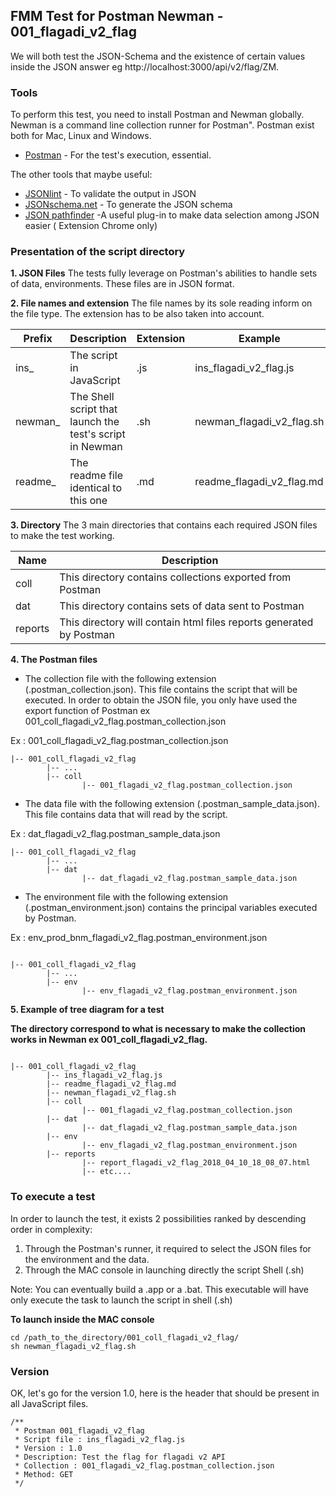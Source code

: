 
## FMM Test for Postman Newman - 001_flagadi_v2_flag


We will both test the JSON-Schema and the existence of certain values inside the JSON answer eg http://localhost:3000/api/v2/flag/ZM. 

### Tools

To perform this test, you need to install Postman and Newman globally. Newman is a command line collection runner for Postman". Postman exist both for Mac, Linux and Windows.

* [Postman](https://www.getpostman.com/apps) - For the test's execution, essential.


The other tools that maybe useful:

* [JSONlint](https://jsonlint.com/) - To validate the output in JSON
* [JSONschema.net](https://jsonschema.net/) - To generate the JSON schema
* [JSON pathfinder](https://chrome.google.com/webstore/detail/json-pathfinder/cgpbbgjlljobcemhhimjknkldpinacpn) -A useful plug-in to make data selection among JSON easier ( Extension Chrome only)


### Presentation of the script directory

**1. JSON Files**
The tests fully leverage on Postman's abilities to handle sets of data, environments. These files are in JSON format.

**2. File names and extension**
The file names by its sole reading inform on the file type.
The extension has to be also taken into account.



Prefix  | Description | Extension | Example
------------- | ------------- | ------------- | -------------
ins_ | The script in JavaScript | .js | ins_flagadi_v2_flag.js
newman_  | The Shell script that launch the test's script in Newman | .sh | newman_flagadi_v2_flag.sh
readme_  | The readme file identical to this one | .md | readme_flagadi_v2_flag.md


**3. Directory**
The 3 main directories that contains each required JSON files to make the test working.

Name | Description
------------- | -------------
coll  | This directory contains collections exported from Postman
dat  | This directory contains sets of data sent to Postman
reports  | This directory will contain html files reports generated by Postman



**4. The Postman files**

* The collection file with the following extension (.postman_collection.json). This file contains the script that will be executed. In order to obtain the JSON file, you only have used the export function of Postman ex 001_coll_flagadi_v2_flag.postman_collection.json


Ex : 001_coll_flagadi_v2_flag.postman_collection.json

```
|-- 001_coll_flagadi_v2_flag
        |-- ...
        |-- coll
                |-- 001_flagadi_v2_flag.postman_collection.json
```

* The data file with the following extension (.postman_sample_data.json). This file contains data that will read by the script.


Ex : dat_flagadi_v2_flag.postman_sample_data.json

```
|-- 001_coll_flagadi_v2_flag
        |-- ...
        |-- dat
                |-- dat_flagadi_v2_flag.postman_sample_data.json
```

* The environment file with the following extension (.postman_environment.json) contains the principal variables executed by Postman.

Ex : env_prod_bnm_flagadi_v2_flag.postman_environment.json


```

|-- 001_coll_flagadi_v2_flag
        |-- ...
        |-- env
                |-- env_flagadi_v2_flag.postman_environment.json
```

**5. Example of tree diagram for a test**

**The directory correspond to what is necessary to make the collection works in Newman ex 001_coll_flagadi_v2_flag.**

```

|-- 001_coll_flagadi_v2_flag
        |-- ins_flagadi_v2_flag.js
        |-- readme_flagadi_v2_flag.md
        |-- newman_flagadi_v2_flag.sh
        |-- coll
                |-- 001_flagadi_v2_flag.postman_collection.json
        |-- dat
                |-- dat_flagadi_v2_flag.postman_sample_data.json
        |-- env
                |-- env_flagadi_v2_flag.postman_environment.json
        |-- reports
                |-- report_flagadi_v2_flag_2018_04_10_18_08_07.html
                |-- etc....

```




### To execute a test

In order to launch the test, it exists 2 possibilities ranked by descending order in complexity:

1. Through the Postman's runner, it required to select the JSON files for the environment and the data.
2. Through the MAC console in launching directly the script Shell (.sh)

Note: You can eventually build a .app or a .bat. This executable will have only execute the task to launch the script in shell (.sh)

**To launch inside the MAC console**
```
cd /path_to_the_directory/001_coll_flagadi_v2_flag/
sh newman_flagadi_v2_flag.sh

```


### Version

OK, let's go for the version 1.0, here is the header that should be present in all JavaScript files.

```
/**
 * Postman 001_flagadi_v2_flag
 * Script file : ins_flagadi_v2_flag.js
 * Version : 1.0
 * Description: Test the flag for flagadi v2 API
 * Collection : 001_flagadi_v2_flag.postman_collection.json
 * Method: GET
 */
 ```

